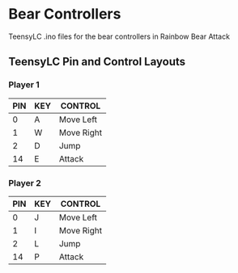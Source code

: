 # Bear Controllers
TeensyLC .ino files for the bear controllers in Rainbow Bear Attack

## TeensyLC Pin and Control Layouts
### Player 1
PIN | KEY | CONTROL
--- | --- | -------
0 | A | Move Left
1 | W | Move Right
2 | D | Jump
14 | E | Attack

### Player 2
PIN | KEY | CONTROL
--- | --- | -------
0 | J | Move Left
1 | I | Move Right
2 | L | Jump
14 | P | Attack
